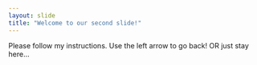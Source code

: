 ```yaml
---
layout: slide
title: "Welcome to our second slide!"
---
```

Please follow my instructions.
Use the left arrow to go back! OR just stay here...